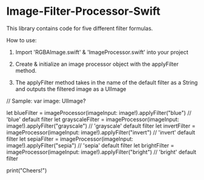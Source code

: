 # Image-Filter-Processor-Swift

This library contains code for five different filter formulas.

How to use:

1) Import 'RGBAImage.swift' & 'ImageProcessor.swift' into your project

2) Create & initialize an image processor object with the applyFilter method.

3) The applyFilter method takes in the name of the default filter as a String and outputs the filtered image as a UIImage


// Sample:
var image: UIImage?

let blueFilter = imageProcessor(imageInput: image!).applyFilter("blue")                 // 'blue' default filter
let grayscaleFilter = imageProcessor(imageInput: image!).applyFilter("grayscale")       // 'grayscale' default filter
let invertFilter = imageProcessor(imageInput: image!).applyFilter("invert")             // 'invert' default filter
let sepiaFilter = imageProcessor(imageInput: image!).applyFilter("sepia")               // 'sepia' default filter
let brightFilter = imageProcessor(imageInput: image!).applyFilter("bright")             // 'bright' default filter


print("Cheers!")
